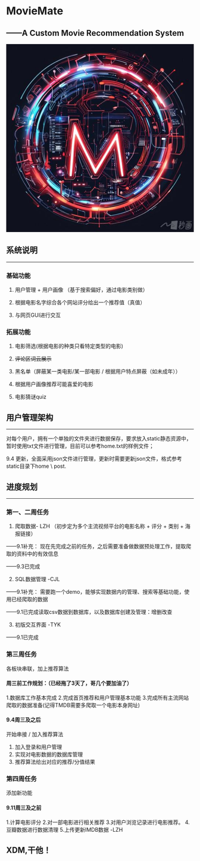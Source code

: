 # MovieMate
## ——A Custom Movie Recommendation System
![img.png](img.png)
## 系统说明

---
### 基础功能
1. 用户管理 + 用户画像 （基于搜索偏好，通过电影类别做）

2. 根据电影名字综合各个网站评分给出一个推荐值（真值）

3. 与网页GUI进行交互

### 拓展功能
1. 电影筛选(根据电影的种类只看特定类型的电影)

2. ~~评论区词云展示~~

3. 黑名单（屏蔽某一类电影/某一部电影 / 根据用户特点屏蔽（如未成年））

4. 根据用户画像推荐可能喜爱的电影

5. 电影猜谜quiz

## 用户管理架构

---
对每个用户，拥有一个单独的文件夹进行数据保存，要求放入static静态资源中，暂时使用txt文件进行管理，目前可以参考home.txt的样例文件；

9.4 更新，全面采用json文件进行管理，更新时需要更新json文件，格式参考static目录下home \ post.
## 进度规划

---
### 第一、二周任务
1. 爬取数据- LZH （初步定为多个主流视频平台的电影名称 + 评分 + 类别 + 海报链接）

——9.1补充： 现在先完成之前的任务，之后需要准备做数据预处理工作，提取爬取的资料中的有效信息

——9.3已完成

2. SQL数据管理 -CJL

——9.1补充： 需要跑一个demo，能够实现数据内的管理、搜索等基础功能，使用已经爬取的数据

——9.1已完成读取csv数据到数据库，以及数据库创建及管理：增删改查

3. 初版交互界面 -TYK

——9.1已完成

### 第三周任务
各板块串联，加上推荐算法

#### 周三前工作规划：（已经拖了3天了，哥几个要加油了）

1.数据库工作基本完成
2.完成首页推荐和用户管理基本功能
3.完成所有主流网站爬取的数据准备(记得TMDB需要多爬取一个电影本身网址)

#### 9.4周三及之后

开始串接 / 加入推荐算法

1. 加入登录和用户管理
2. 实现对电影数据的数据库管理
3. 推荐算法给出对应的推荐/分值结果


### 第四周任务
添加新功能
#### 9.11周三及之前
1.计算电影评分
2.对一部电影进行相关推荐
3.对用户浏览记录进行电影推荐。
4.豆瓣数据进行数据清理
5.上传更新IMDB数据 -LZH

## XDM,干他！


